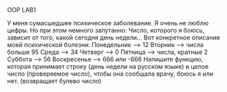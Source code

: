 OOP LAB1

У меня сумасшедшее психическое заболевание. Я очень не люблю цифры. Но при этом немного
запутанно: Число, которого я боюсь, зависит от того, какой сегодня день недели... Вот конкретное
описание моей психической болезни:
Понедельник --> 12
Вторник --> числа больше 95
Среда --> 34
Четверг --> 0
Пятница --> числа, кратные 2
Суббота --> 56
Воскресенье --> 666 или -666
Напишите функцию, которая принимает строку (день недели на русском языке) и целое число
(проверяемое число), чтобы она сообщала врачу, боюсь я или нет. (возвращает булево число)

